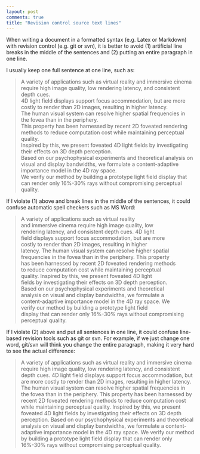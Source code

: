 ```yaml
---
layout: post
comments: true
title: "Revision control source text lines"
---
```


When writing a document in a formatted syntax (e.g. Latex or Markdown) with revision control (e.g. git or svn), it is better to avoid (1) artificial line breaks in the middle of the sentences and (2) putting an entire paragraph in one line.

I usually keep one full sentence at one line, such as:
<blockquote>
A variety of applications such as virtual reality and immersive cinema require high image quality, low rendering latency, and consistent depth cues.
<br>
4D light field displays support focus accommodation, but are more costly to render than 2D images, resulting in higher latency.
<br>
The human visual system can resolve higher spatial frequencies in the fovea than in the periphery.
<br>
This property has been harnessed by recent 2D foveated rendering methods to reduce computation cost while maintaining perceptual quality.
<br>
Inspired by this, we present foveated 4D light fields by investigating their effects on 3D depth perception.
<br>
Based on our psychophysical experiments and theoretical analysis on visual and display bandwidths, we formulate a content-adaptive importance model in the 4D ray space.
<br>
We verify our method by building a prototype light field display that can render only 16%-30% rays without compromising perceptual quality.
</blockquote>

<!--
(You might need to look at the md source to see the difference.)
-->

If I violate (1) above and break lines in the middle of the sentences, it could confuse automatic spell checkers such as MS Word:

<blockquote>
A variety of applications such as virtual reality 
<br>
and immersive cinema require high image quality, low 
<br>
rendering latency, and consistent depth cues. 4D light
<br>
field displays support focus accommodation, but are more 
<br>
costly to render than 2D images, resulting in higher 
<br>
latency. The human visual system can resolve higher spatial
<br>
frequencies in the fovea than in the periphery. This property
<br>
has been harnessed by recent 2D foveated rendering methods
<br>
to reduce computation cost while maintaining perceptual
<br>
quality. Inspired by this, we present foveated 4D light
<br>
fields by investigating their effects on 3D depth perception.
<br>
Based on our psychophysical experiments and theoretical
<br>
analysis on visual and display bandwidths, we formulate a
<br>
content-adaptive importance model in the 4D ray space. We
<br>
verify our method by building a prototype light field 
<br>
display that can render only 16%-30% rays without compromising
<br>
perceptual quality.
</blockquote>

If I violate (2) above and put all sentences in one line, it could confuse line-based revision tools such as git or svn.
For example, if we just change one word, git/svn will think you change the entire paragraph, making it very hard to see the actual difference:
<blockquote>
A variety of applications such as virtual reality and immersive cinema require high image quality, low rendering latency, and consistent depth cues. 4D light field displays support focus accommodation, but are more costly to render than 2D images, resulting in higher latency. The human visual system can resolve higher spatial frequencies in the fovea than in the periphery. This property has been harnessed by recent 2D foveated rendering methods to reduce computation cost while maintaining perceptual quality. Inspired by this, we present foveated 4D light fields by investigating their effects on 3D depth perception. Based on our psychophysical experiments and theoretical analysis on visual and display bandwidths, we formulate a content-adaptive importance model in the 4D ray space. We verify our method by building a prototype light field display that can render only 16%-30% rays without compromising perceptual quality.
</blockquote>

